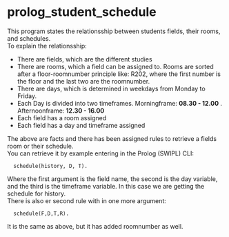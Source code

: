 # prolog_student_schedule
This program states the relationsship between students fields, their rooms, and schedules.  
To explain the relationsship:  
* There are fields, which are the different studies  
* There are rooms, which a field can be assigned to. Rooms are sorted after a floor-roomnumber principle like: R202, where the first number is the floor and the last two are the roomnumber.  
* There are days, which is determined in weekdays from Monday to Friday.  
* Each Day is divided into two timeframes. Morningframe: **08.30 - 12.00** . Afternoonframe: **12.30 - 16.00**  
* Each field has a room assigned  
* Each field has a day and timeframe assigned  
  
  
The above are facts and there has been assigned rules to retrieve a fields room or their schedule.  
You can retrieve it by example entering in the Prolog (SWIPL) CLI:  
```
  schedule(history, D, T).  
```
Where the first argument is the field name, the second is the day variable, and the third is the timeframe variable. In this case we are getting the schedule for history.  
There is also er second rule with in one more argument:  
```
  schedule(F,D,T,R).
```
It is the same as above, but it has added roomnumber as well.
